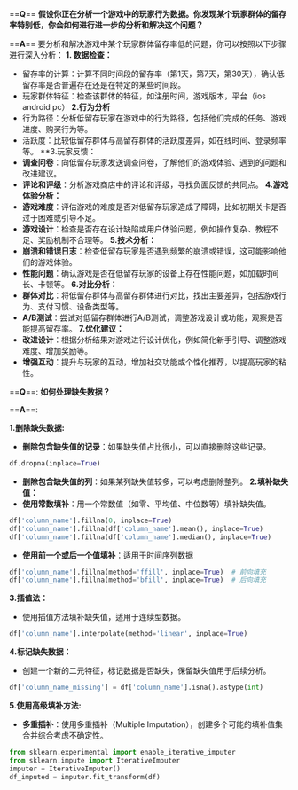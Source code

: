 ==**Q**==  **假设你正在分析一个游戏中的玩家行为数据。你发现某个玩家群体的留存率特别低，你会如何进行进一步的分析和解决这个问题？**

==**A**== 要分析和解决游戏中某个玩家群体留存率低的问题，你可以按照以下步骤进行深入分析：
**1. 数据检查：**
- 留存率的计算：计算不同时间段的留存率（第1天，第7天，第30天），确认低留存率是否普遍存在还是在特定的某些时间段。
- 玩家群体特征：检查该群体的特征，如注册时间，游戏版本，平台（ios android pc）
**2.行为分析** 
-  行为路径：分析低留存玩家在游戏中的行为路径，包括他们完成的任务、游戏进度、购买行为等。
- 活跃度：比较低留存群体与高留存群体的活跃度差异，如在线时间、登录频率等。
**3.玩家反馈：
- **调查问卷**：向低留存玩家发送调查问卷，了解他们的游戏体验、遇到的问题和改进建议。
- **评论和评级**：分析游戏商店中的评论和评级，寻找负面反馈的共同点。
**4.游戏体验分析：**
- **游戏难度**：评估游戏的难度是否对低留存玩家造成了障碍，比如初期关卡是否过于困难或引导不足。
- **游戏设计**：检查是否存在设计缺陷或用户体验问题，例如操作复杂、教程不足、奖励机制不合理等。
**5.技术分析：**
- **崩溃和错误日志**：检查低留存玩家是否遇到频繁的崩溃或错误，这可能影响他们的游戏体验。
- **性能问题**：确认游戏是否在低留存玩家的设备上存在性能问题，如加载时间长、卡顿等。
**6.对比分析：**
- **群体对比**：将低留存群体与高留存群体进行对比，找出主要差异，包括游戏行为、支付习惯、设备类型等。
- **A/B测试**：尝试对低留存群体进行A/B测试，调整游戏设计或功能，观察是否能提高留存率。
**7.优化建议：**
- **改进设计**：根据分析结果对游戏进行设计优化，例如简化新手引导、调整游戏难度、增加奖励等。
- **增强互动**：提升与玩家的互动，增加社交功能或个性化推荐，以提高玩家的粘性。

==**Q**==: **如何处理缺失数据？**

==**A**==: 

**1.删除缺失数据:**
- **删除包含缺失值的记录**：如果缺失值占比很小，可以直接删除这些记录。
```python
df.dropna(inplace=True)
```
- **删除包含缺失值的列**：如果某列缺失值较多，可以考虑删除整列。
**2.填补缺失值：**
- **使用常数填补**：用一个常数值（如零、平均值、中位数等）填补缺失值。
```python
df['column_name'].fillna(0, inplace=True)
df['column_name'].fillna(df['column_name'].mean(), inplace=True)
df['column_name'].fillna(df['column_name'].median(), inplace=True)
```
- **使用前一个或后一个值填补**：适用于时间序列数据
```python
df['column_name'].fillna(method='ffill', inplace=True)  # 前向填充
df['column_name'].fillna(method='bfill', inplace=True)  # 后向填充
```
**3.插值法：**
- 使用插值方法填补缺失值，适用于连续型数据。
```python
df['column_name'].interpolate(method='linear', inplace=True)
```
**4.标记缺失数据：**
- 创建一个新的二元特征，标记数据是否缺失，保留缺失值用于后续分析。
```python
df['column_name_missing'] = df['column_name'].isna().astype(int)
```
**5.使用高级填补方法:**
- **多重插补**：使用多重插补（Multiple Imputation），创建多个可能的填补值集合并综合考虑不确定性。
```python
from sklearn.experimental import enable_iterative_imputer
from sklearn.impute import IterativeImputer
imputer = IterativeImputer()
df_imputed = imputer.fit_transform(df)
```

